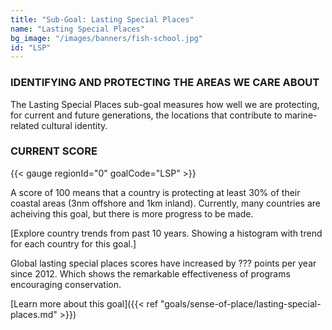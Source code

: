 ```yaml
---
title: "Sub-Goal: Lasting Special Places"
name: "Lasting Special Places"
bg_image: "/images/banners/fish-school.jpg"
id: "LSP"
---
```


### IDENTIFYING AND PROTECTING THE AREAS WE CARE ABOUT
The Lasting Special Places sub-goal measures how well we are protecting, for current and future generations, the locations that contribute to marine-related cultural identity. 

### CURRENT SCORE

{{< gauge regionId="0" goalCode="LSP" >}}

A score of 100 means that a country is protecting at least 30% of their coastal areas (3nm offshore and 1km inland).  Currently, many countries are acheiving this goal, but there is more progress to be made.


[Explore country trends from past 10 years. Showing a histogram with trend for each country for this goal.]

Global lasting special places scores have increased by ??? points per year since 2012. Which shows the remarkable effectiveness of programs encouraging conservation.



[Learn more about this goal]({{< ref "goals/sense-of-place/lasting-special-places.md" >}})